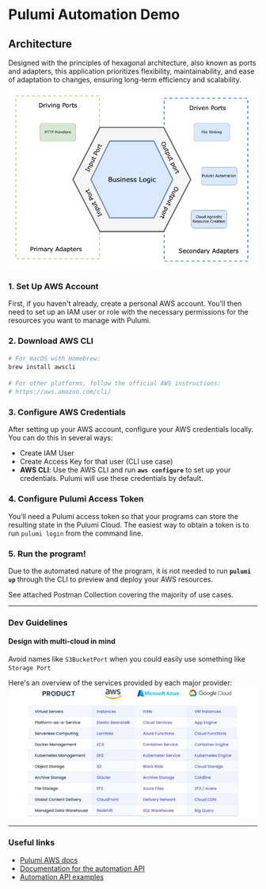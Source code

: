 # Pulumi Automation Demo

## Architecture

Designed with the principles of hexagonal architecture, also known as ports and adapters, this application prioritizes flexibility, maintainability, and ease of adaptation to changes, ensuring long-term efficiency and scalability.


![Architecture](docs/hex_architecture.png)

### **1. Set Up AWS Account**

First, if you haven't already, create a personal AWS account. You'll then need to set up an IAM user or role with the necessary permissions for the resources you want to manage with Pulumi.

### **2. Download AWS CLI**

```bash
# For macOS with Homebrew:
brew install awscli

# For other platforms, follow the official AWS instructions:
# https://aws.amazon.com/cli/
```

### **3. Configure AWS Credentials**

After setting up your AWS account, configure your AWS credentials locally. You can do this in several ways:

- Create IAM User
- Create Access Key for that user (CLI use case)
- **AWS CLI**: Use the AWS CLI and run **`aws configure`** to set up your credentials. Pulumi will use these credentials by default.


### **4. Configure Pulumi Access Token**

You’ll need a Pulumi access token so that your programs can store the resulting state in the Pulumi Cloud. The easiest way to obtain a token is to run ``pulumi login`` from the command line.

### **5. Run the program!**

Due to the automated nature of the program, it is not needed to run **`pulumi up`** through the CLI to preview and deploy your AWS resources. 

See attached Postman Collection covering the majority of use cases.

---

### Dev Guidelines

#### Design with multi-cloud in mind

Avoid names like ``S3BucketPort`` when you could easily use something like ``Storage Port``

Here's an overview of the services provided by each major provider:
![Cloud Comparisson](docs/cloud_products.png)

---

### Useful links

- [Pulumi AWS docs](https://www.pulumi.com/docs/clouds/aws/)
- [Documentation for the automation API](https://www.pulumi.com/automation/)
- [Automation API examples](https://github.com/pulumi/automation-api-examples/tree/main)